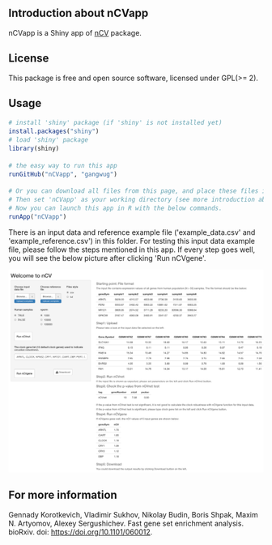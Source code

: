 ## Introduction about nCVapp

nCVapp is a Shiny app of [nCV](https://github.com/gangwug/nCV) package. 

## License
This package is free and open source software, licensed under GPL(>= 2).
 
## Usage
```r
# install 'shiny' package (if 'shiny' is not installed yet)
install.packages("shiny")
# load 'shiny' package
library(shiny)

# the easy way to run this app 
runGitHub("nCVapp", "gangwug")

# Or you can download all files from this page, and place these files into an directory named 'nCVapp'. 
# Then set 'nCVapp' as your working directory (see more introduction about working directory-http://shiny.rstudio.com/tutorial/quiz/). 
# Now you can launch this app in R with the below commands.
runApp("nCVapp")

```
There is an input data and reference example file ('example_data.csv' and 'example_reference.csv') in this folder. For testing this input data example file, please follow the steps mentioned in this app. If every step goes well, you will see the below picture after clicking 'Run nCVgene'.  

![](nCVappDemo.png)


## For more information
Gennady Korotkevich, Vladimir Sukhov, Nikolay Budin, Boris Shpak, Maxim N. Artyomov, Alexey Sergushichev. Fast gene set enrichment analysis. bioRxiv. doi: https://doi.org/10.1101/060012.
